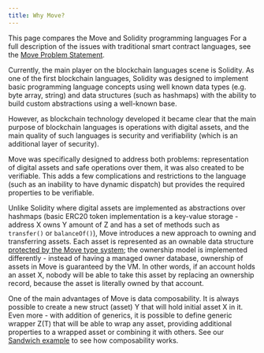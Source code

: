 ```yaml
---
title: Why Move?
---
```


This page compares the Move and Solidity programming languages For a full description of the issues with traditional smart contract languages, see the [Move Problem Statement](https://github.com/MystenLabs/awesome-move/blob/main/docs/problem_statement.md).

Currently, the main player on the blockchain languages scene is Solidity. As one of the first blockchain languages, Solidity was designed to implement basic programming language concepts using well known data types (e.g. byte array, string) and data structures (such as hashmaps) with the ability to build custom abstractions using a well-known base.

However, as blockchain technology developed it became clear that the main purpose of blockchain languages is operations with digital assets, and the main quality of such languages is security and verifiability (which is an additional layer of security). 

Move was specifically designed to address both problems: representation of digital assets and safe operations over them, it was also created to be verifiable. This adds a few complications and restrictions to the language (such as an inability to have dynamic dispatch) but provides the required properties to be verifiable.

Unlike Solidity where digital assets are implemented as abstractions over hashmaps (basic ERC20 token implementation is a key-value storage - address X owns Y amount of Z and has a set of methods such as `transfer()` or `balanceOf()`), Move introduces a new approach to owning and transferring assets. Each asset is represented as an ownable data structure [protected by the Move type system](https://diem-developers-components.netlify.app/papers/diem-move-a-language-with-programmable-resources/2020-05-26.pdf); the ownership model is implemented differently - instead of having a managed owner database, ownership of assets in Move is guaranteed by the VM. In other words, if an account holds an asset X, nobody will be able to take this asset by replacing an ownership record, because the asset is literally owned by that account.

One of the main advantages of Move is data composability. It is always possible to create a new struct (asset) Y that will hold initial asset X in it. Even more - with addition of generics, it is possible to define generic wrapper Z(T) that will be able to wrap any asset, providing additional properties to a wrapped asset or combining it with others. See our [Sandwich example](../../../sui_programmability/examples/basics/sources/Sandwich.move) to see how composability works.
